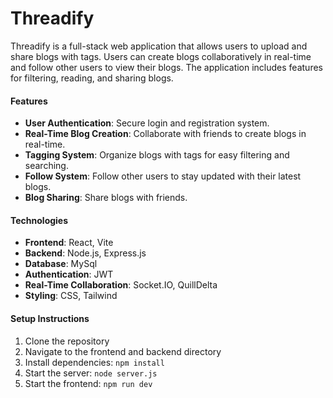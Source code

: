 # Threadify

Threadify is a full-stack web application that allows users to upload and share blogs with tags. Users can create blogs collaboratively in real-time and follow other users to view their blogs. The application includes features for filtering, reading, and sharing blogs.


#### Features
- **User Authentication**: Secure login and registration system.
- **Real-Time Blog Creation**: Collaborate with friends to create blogs in real-time.
- **Tagging System**: Organize blogs with tags for easy filtering and searching.
- **Follow System**: Follow other users to stay updated with their latest blogs.
- **Blog Sharing**: Share blogs with friends.

#### Technologies
- **Frontend**: React, Vite
- **Backend**: Node.js, Express.js
- **Database**: MySql
- **Authentication**: JWT
- **Real-Time Collaboration**: Socket.IO, QuillDelta
- **Styling**: CSS, Tailwind

#### Setup Instructions
1. Clone the repository
2. Navigate to the frontend and backend directory
3. Install dependencies: `npm install`
4. Start the server: `node server.js`
5. Start the frontend: `npm run dev`

